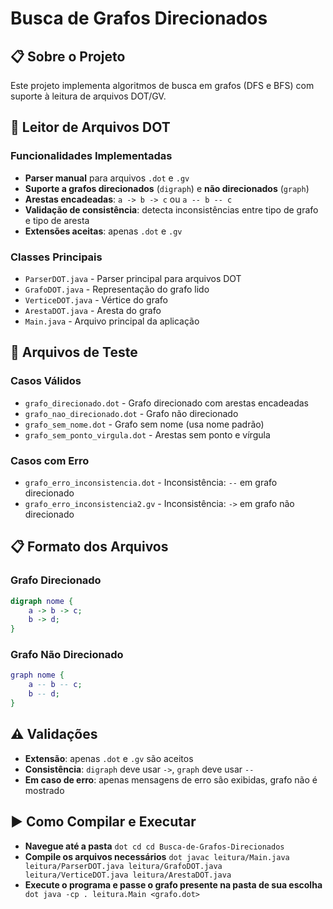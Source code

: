 # Busca de Grafos Direcionados

## 📋 Sobre o Projeto

Este projeto implementa algoritmos de busca em grafos (DFS e BFS) com suporte à leitura de arquivos DOT/GV.

## 🔧 Leitor de Arquivos DOT

### Funcionalidades Implementadas

- **Parser manual** para arquivos `.dot` e `.gv`
- **Suporte a grafos direcionados** (`digraph`) e **não direcionados** (`graph`)
- **Arestas encadeadas**: `a -> b -> c` ou `a -- b -- c`
- **Validação de consistência**: detecta inconsistências entre tipo de grafo e tipo de aresta
- **Extensões aceitas**: apenas `.dot` e `.gv`

### Classes Principais

- `ParserDOT.java` - Parser principal para arquivos DOT
- `GrafoDOT.java` - Representação do grafo lido
- `VerticeDOT.java` - Vértice do grafo
- `ArestaDOT.java` - Aresta do grafo
- `Main.java` - Arquivo principal da aplicação

## 📄 Arquivos de Teste

### Casos Válidos
- `grafo_direcionado.dot` - Grafo direcionado com arestas encadeadas
- `grafo_nao_direcionado.dot` - Grafo não direcionado
- `grafo_sem_nome.dot` - Grafo sem nome (usa nome padrão)
- `grafo_sem_ponto_virgula.dot` - Arestas sem ponto e vírgula

### Casos com Erro
- `grafo_erro_inconsistencia.dot` - Inconsistência: `--` em grafo direcionado
- `grafo_erro_inconsistencia2.gv` - Inconsistência: `->` em grafo não direcionado

## 📋 Formato dos Arquivos

### Grafo Direcionado
```dot
digraph nome {
    a -> b -> c;
    b -> d;
}
```

### Grafo Não Direcionado
```dot
graph nome {
    a -- b -- c;
    b -- d;
}
```

## ⚠️ Validações

- **Extensão**: apenas `.dot` e `.gv` são aceitos
- **Consistência**: `digraph` deve usar `->`, `graph` deve usar `--`
- **Em caso de erro**: apenas mensagens de erro são exibidas, grafo não é mostrado

## ▶️ Como Compilar e Executar


- **Navegue até a pasta**
```dot cd cd Busca-de-Grafos-Direcionados ```
- **Compile os arquivos necessários**
```dot javac leitura/Main.java leitura/ParserDOT.java leitura/GrafoDOT.java leitura/VerticeDOT.java leitura/ArestaDOT.java```
- **Execute o programa e passe o grafo presente na pasta de sua escolha**
``` dot java -cp . leitura.Main <grafo.dot>```
